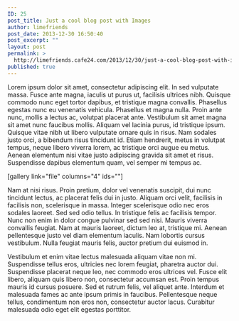 ```yaml
---
ID: 25
post_title: Just a cool blog post with Images
author: limefriends
post_date: 2013-12-30 16:50:40
post_excerpt: ""
layout: post
permalink: >
  http://limefriends.cafe24.com/2013/12/30/just-a-cool-blog-post-with-images/
published: true
---
```

Lorem ipsum dolor sit amet, consectetur adipiscing elit. In sed vulputate massa. Fusce ante magna, iaculis ut purus ut, facilisis ultrices nibh. Quisque commodo nunc eget tortor dapibus, et tristique magna convallis. Phasellus egestas nunc eu venenatis vehicula. Phasellus et magna nulla. Proin ante nunc, mollis a lectus ac, volutpat placerat ante. Vestibulum sit amet magna sit amet nunc faucibus mollis. Aliquam vel lacinia purus, id tristique ipsum. Quisque vitae nibh ut libero vulputate ornare quis in risus. Nam sodales justo orci, a bibendum risus tincidunt id. Etiam hendrerit, metus in volutpat tempus, neque libero viverra lorem, ac tristique orci augue eu metus. Aenean elementum nisi vitae justo adipiscing gravida sit amet et risus. Suspendisse dapibus elementum quam, vel semper mi tempus ac.

[gallery link="file" columns="4" ids=""]

Nam at nisi risus. Proin pretium, dolor vel venenatis suscipit, dui nunc tincidunt lectus, ac placerat felis dui in justo. Aliquam orci velit, facilisis in facilisis non, scelerisque in massa. Integer scelerisque odio nec eros sodales laoreet. Sed sed odio tellus. In tristique felis ac facilisis tempor. Nunc non enim in dolor congue pulvinar sed sed nisi. Mauris viverra convallis feugiat. Nam at mauris laoreet, dictum leo at, tristique mi. Aenean pellentesque justo vel diam elementum iaculis. Nam lobortis cursus vestibulum. Nulla feugiat mauris felis, auctor pretium dui euismod in.

Vestibulum et enim vitae lectus malesuada aliquam vitae non mi. Suspendisse tellus eros, ultricies nec lorem feugiat, pharetra auctor dui. Suspendisse placerat neque leo, nec commodo eros ultrices vel. Fusce elit libero, aliquam quis libero non, consectetur accumsan est. Proin tempus mauris id cursus posuere. Sed et rutrum felis, vel aliquet ante. Interdum et malesuada fames ac ante ipsum primis in faucibus. Pellentesque neque tellus, condimentum non eros non, consectetur auctor lacus. Curabitur malesuada odio eget elit egestas porttitor.